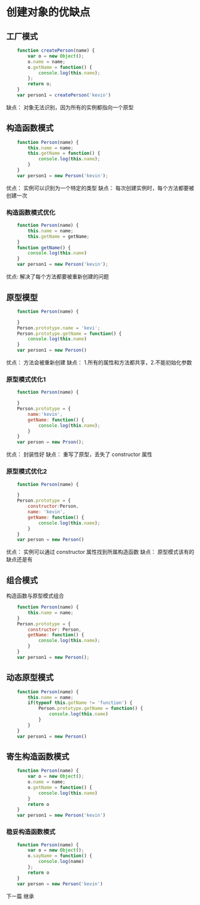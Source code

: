 # 创建对象的优缺点

## 工厂模式

```js
    function createPerson(name) {
        var o = new Object();
        o.name = name;
        o.getName = function() {
            console.log(this.name);
        };
        return o;
    }
    var person1 = createPerson('kevin')
```

缺点： 对象无法识别，因为所有的实例都指向一个原型

## 构造函数模式

```js
    function Person(name) {
        this.name = name;
        this.getName = function() {
            console.log(this.name);
        }
    }
    var person1 = new Person('kevin');
```
优点： 实例可以识别为一个特定的类型
缺点： 每次创建实例时，每个方法都要被创建一次

### 构造函数模式优化

```js
    function Person(name) {
        this.name = name;
        this.getName = getName;
    }
    function getName() {
        console.log(this.name)
    }
    var person1 = new Person('kevin');
```
优点: 解决了每个方法都要被重新创建的问题


## 原型模型

```js
    function Person(name) {

    }
    Person.prototype.name = 'kevi';
    Person.prototype.getName = function() {
        console.log(this.name)
    }
    var person1 = new Person()
```
优点： 方法会被重新创建
缺点： 1.所有的属性和方法都共享，2.不能初始化参数


### 原型模式优化1

```js
    function Person(name) {

    }
    Person.prototype = {
        name:'kevin',
        getName: function() {
            console.log(this.name);
        }
    }
    var person = new Prson();
```
优点： 封装性好
缺点： 重写了原型，丢失了 constructor 属性

### 原型模式优化2

```js
    function Person(name) {

    }
    Person.prototype = {
        constructor:Person,
        name: 'kevin',
        getName: function() {
            console.log(this.name);
        }
    }
    var person = new Person()
```
优点： 实例可以通过 constructor 属性找到所属构造函数
缺点： 原型模式该有的缺点还是有

## 组合模式

构造函数与原型模式组合

```js
    function Person(name) {
        this.name = name;
    }
    Person.prototype = {
        constructor: Person,
        getName: function() {
            console.log(this.name);
        }
    }
    var person1 = new Person();
```

## 动态原型模式

```js
    function Person(name) {
        this.name = name;
        if(typeof this.getName != 'function') {
            Person.prototype.getName = function() {
                console.log(this.name)
            }
        }
    }
    var person1 = new Person()
```

## 寄生构造函数模式

```js
    function Person(name) {
        var o = new Object();
        o.name = name;
        o.getName = function() {
            console.log(this.name)
        }
        return o
    }
    var person1 = new Person('kevin')
```

### 稳妥构造函数模式

```js
    function Person(name) {
        var o = new Object();
        o.sayName = function() {
            console.log(name)
        };
        return o
    }
    var person = new Person('kevin')
```


下一篇 继承